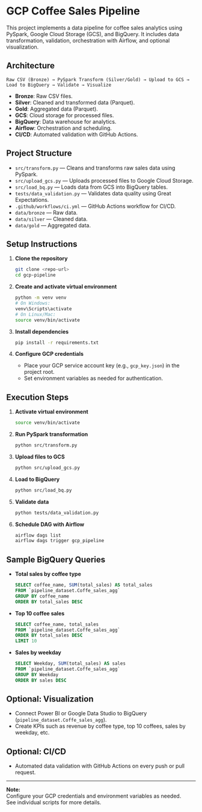 # GCP Coffee Sales Pipeline

This project implements a data pipeline for coffee sales analytics using PySpark, Google Cloud Storage (GCS), and BigQuery. It includes data transformation, validation, orchestration with Airflow, and optional visualization.

## Architecture

```
Raw CSV (Bronze) → PySpark Transform (Silver/Gold) → Upload to GCS → Load to BigQuery → Validate → Visualize
```

- **Bronze**: Raw CSV files.
- **Silver**: Cleaned and transformed data (Parquet).
- **Gold**: Aggregated data (Parquet).
- **GCS**: Cloud storage for processed files.
- **BigQuery**: Data warehouse for analytics.
- **Airflow**: Orchestration and scheduling.
- **CI/CD**: Automated validation with GitHub Actions.

## Project Structure

- `src/transform.py` — Cleans and transforms raw sales data using PySpark.
- `src/upload_gcs.py` — Uploads processed files to Google Cloud Storage.
- `src/load_bq.py` — Loads data from GCS into BigQuery tables.
- `tests/data_validation.py` — Validates data quality using Great Expectations.
- `.github/workflows/ci.yml` — GitHub Actions workflow for CI/CD.
- `data/bronze` — Raw data.
- `data/silver` — Cleaned data.
- `data/gold` — Aggregated data.

## Setup Instructions

1. **Clone the repository**
   ```bash
   git clone <repo-url>
   cd gcp-pipeline
   ```

2. **Create and activate virtual environment**
   ```bash
   python -m venv venv
   # On Windows:
   venv\Scripts\activate
   # On Linux/Mac:
   source venv/bin/activate
   ```

3. **Install dependencies**
   ```bash
   pip install -r requirements.txt
   ```

4. **Configure GCP credentials**
   - Place your GCP service account key (e.g., `gcp_key.json`) in the project root.
   - Set environment variables as needed for authentication.

## Execution Steps

1. **Activate virtual environment**
   ```bash
   source venv/bin/activate
   ```

2. **Run PySpark transformation**
   ```bash
   python src/transform.py
   ```

3. **Upload files to GCS**
   ```bash
   python src/upload_gcs.py
   ```

4. **Load to BigQuery**
   ```bash
   python src/load_bq.py
   ```

5. **Validate data**
   ```bash
   python tests/data_validation.py
   ```

6. **Schedule DAG with Airflow**
   ```bash
   airflow dags list
   airflow dags trigger gcp_pipeline
   ```

## Sample BigQuery Queries

- **Total sales by coffee type**
  ```sql
  SELECT coffee_name, SUM(total_sales) AS total_sales
  FROM `pipeline_dataset.Coffe_sales_agg`
  GROUP BY coffee_name
  ORDER BY total_sales DESC
  ```

- **Top 10 coffee sales**
  ```sql
  SELECT coffee_name, total_sales
  FROM `pipeline_dataset.Coffe_sales_agg`
  ORDER BY total_sales DESC
  LIMIT 10
  ```

- **Sales by weekday**
  ```sql
  SELECT Weekday, SUM(total_sales) AS sales
  FROM `pipeline_dataset.Coffe_sales_agg`
  GROUP BY Weekday
  ORDER BY sales DESC
  ```

## Optional: Visualization

- Connect Power BI or Google Data Studio to BigQuery (`pipeline_dataset.Coffe_sales_agg`).
- Create KPIs such as revenue by coffee type, top 10 coffees, sales by weekday, etc.

## Optional: CI/CD

- Automated data validation with GitHub Actions on every push or pull request.

---

**Note:**  
Configure your GCP credentials and environment variables as needed.  
See individual scripts for more details.